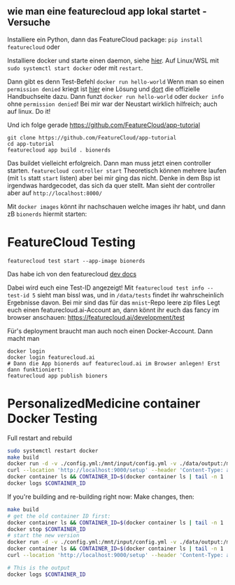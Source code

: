
## wie man eine featurecloud app lokal startet - Versuche

Installiere ein Python, dann das FeatureCloud package:
`pip install featurecloud`
oder


Installiere docker und starte einen daemon, siehe [hier](https://docs.docker.com/config/daemon/start/). Auf Linux/WSL mit
`sudo systemctl start docker`
oder mit `restart`.

Dann gibt es denn Test-Befehl
`docker run hello-world`
Wenn man so einen `permission denied` kriegt ist [hier](https://stackoverflow.com/questions/48957195/how-to-fix-docker-got-permission-denied-issue) eine Lösung und [dort](https://docs.docker.com/engine/install/linux-postinstall/#manage-docker-as-a-non-root-user) die offizielle Handbuchseite dazu.
Dann funzt `docker run hello-world` oder `docker info` ohne `permission denied`! Bei mir war der Neustart wirklich hilfreich; auch auf linux. Do it!

Und ich folge gerade https://github.com/FeatureCloud/app-tutorial
```
git clone https://github.com/FeatureCloud/app-tutorial
cd app-tutorial
featurecloud app build . bionerds
```
Das buildet vielleicht erfolgreich. Dann man muss jetzt einen controller starten.
`featurecloud controller start`
Theoretisch können mehrere laufen (mit `ls` statt `start` listen) aber bei mir ging das nicht. Denke in dem Bsp ist irgendwas hardgecodet, das sich da quer stellt. Man sieht der controller aber auf `http://localhost:8000/`

Mit `docker images` könnt ihr nachschauen welche images ihr habt, und dann zB `bionerds` hiermit starten:

# FeatureCloud Testing

`featurecloud test start --app-image bionerds`

Das habe ich von den featurecloud [dev docs](https://featurecloud.ai/assets/developer_documentation/getting_started.html)

Dabei wird euch eine Test-ID angezeigt! Mit `featurecloud test info --test-id 5` sieht man bissl was, und in `/data/tests` findet ihr wahrscheinlich Ergebnisse davon. Bei mir sind das für das `mnist`-Repo leere zip files
Legt euch einen featurecloud.ai-Account an, dann könnt ihr euch das fancy im browser anschauen: https://featurecloud.ai/development/test

Für's deployment braucht man auch noch einen Docker-Account. Dann macht man 
```
docker login
docker login featurecloud.ai
# Dann die App bionerds auf featurecloud.ai im Browser anlegen! Erst dann funktioniert:
featurecloud app publish bioners
```

# PersonalizedMedicine container Docker Testing

Full restart and rebuild
```bash
sudo systemctl restart docker
make build
docker run -d -v ./config.yml:/mnt/input/config.yml -v ./data/output:/mnt/output -p 9000:9000 featurecloud.ai/bionerds:latest
curl --location 'http://localhost:9000/setup' --header 'Content-Type: application/json' --data '{"id": "0000000000000000","coordinator": false,"coordinatorID": "0000000000000000","clients": []}'
docker container ls && CONTAINER_ID=$(docker container ls | tail -n 1 | cut -d ' ' -f 1) && echo "CONTAINER_ID is right now: $CONTAINER_ID"
docker logs $CONTAINER_ID
```

If you're building and re-building right now: Make changes, then:
```bash
make build
# get the old container ID first:
docker container ls && CONTAINER_ID=$(docker container ls | tail -n 1 | cut -d ' ' -f 1) && echo "CONTAINER_ID is right now: $CONTAINER_ID"
docker stop $CONTAINER_ID
# start the new version
docker run -d -v ./config.yml:/mnt/input/config.yml -v ./data/output:/mnt/output -p 9000:9000 featurecloud.ai/bionerds:latest
docker container ls && CONTAINER_ID=$(docker container ls | tail -n 1 | cut -d ' ' -f 1) && echo "CONTAINER_ID just changed and is now: $CONTAINER_ID"
curl --location 'http://localhost:9000/setup' --header 'Content-Type: application/json' --data '{"id": "0000000000000000","coordinator": false,"coordinatorID": "0000000000000000","clients": []}'

# This is the output
docker logs $CONTAINER_ID
```
